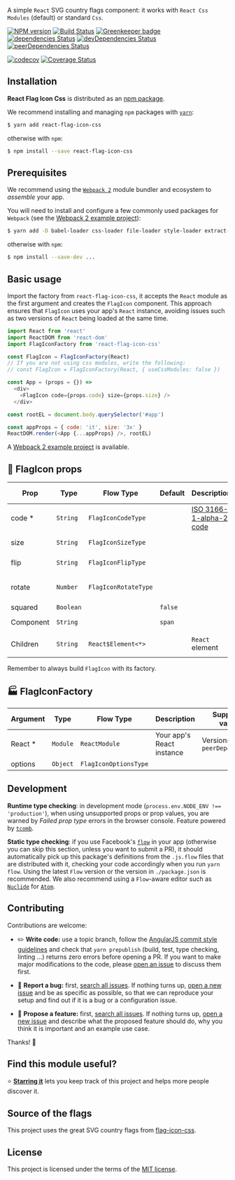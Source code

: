 A simple `React` SVG country flags component: it works with `React Css Modules` (default) or standard `Css`.

[![NPM version](http://img.shields.io/npm/v/react-flag-icon-css.svg?style=flat-square)](https://www.npmjs.org/package/react-flag-icon-css)
[![Build Status](https://travis-ci.org/matteocng/react-flag-icon-css.svg?branch=master)](https://travis-ci.org/matteocng/react-flag-icon-css)
[![Greenkeeper badge](https://badges.greenkeeper.io/matteocng/react-flag-icon-css.svg)](https://greenkeeper.io/)
[![dependencies Status](https://david-dm.org/matteocng/react-flag-icon-css/status.svg)](https://david-dm.org/matteocng/react-flag-icon-css)
[![devDependencies Status](https://david-dm.org/matteocng/react-flag-icon-css/dev-status.svg)](https://david-dm.org/matteocng/react-flag-icon-css?type=dev)
[![peerDependencies Status](https://david-dm.org/matteocng/react-flag-icon-css/peer-status.svg)](https://david-dm.org/matteocng/react-flag-icon-css?type=peer)

[![codecov](https://codecov.io/gh/matteocng/react-flag-icon-css/branch/master/graph/badge.svg)](https://codecov.io/gh/matteocng/react-flag-icon-css)
[![Coverage Status](https://coveralls.io/repos/github/matteocng/react-flag-icon-css/badge.svg?branch=master)](https://coveralls.io/github/matteocng/react-flag-icon-css?branch=master)

## Installation

**React Flag Icon Css** is distributed as an [npm package](https://www.npmjs.org/package/react-flag-icon-css).

We recommend installing and managing `npm` packages with [`yarn`](https://yarnpkg.com/):

```bash
$ yarn add react-flag-icon-css
```

otherwise with `npm`:

```bash
$ npm install --save react-flag-icon-css
```

## Prerequisites

We recommend using the [`Webpack 2`](//github.com/webpack/webpack) module bundler and ecosystem to *assemble* your app.

You will need to install and configure a few commonly used packages for `Webpack` (see the [Webpack 2 example project](//github.com/matteocng/react-flag-icon-css-example-multi)):

```bash
$ yarn add -D babel-loader css-loader file-loader style-loader extract-text-webpack-plugin
```

otherwise with `npm`:

```bash
$ npm install --save-dev ...
```

## Basic usage

Import the factory from `react-flag-icon-css`, it accepts the `React` module as the first argument and creates the `FlagIcon` component. This approach ensures that `FlagIcon` uses your app's `React` instance, avoiding issues such as two versions of `React` being loaded at the same time.

```js
import React from 'react'
import ReactDOM from 'react-dom'
import FlagIconFactory from 'react-flag-icon-css'

const FlagIcon = FlagIconFactory(React)
// If you are not using css modules, write the following:
// const FlagIcon = FlagIconFactory(React, { useCssModules: false })

const App = (props = {}) =>
  <div>
    <FlagIcon code={props.code} size={props.size} />
  </div>

const rootEL = document.body.querySelector('#app')

const appProps = { code: 'it', size: '3x' }
ReactDOM.render(<App {...appProps} />, rootEL)
```

A [Webpack 2 example project](//github.com/matteocng/react-flag-icon-css-example-multi) is available.

## :flags: FlagIcon props

| Prop | Type | Flow Type | Default | Description | Supported values |
| --- | --- | --- | --- | --- |  --- |
| code * | <code>String</code> | <code>FlagIconCodeType</code> | | [ISO 3166-1-alpha-2 code](https://www.iso.org/iso/country_names_and_code_elements) | The list is [here](static/countries.json) |
| size | <code>String</code> | <code>FlagIconSizeType</code> | |  | lg, 2x, 3x, 4x, 5x |
| flip | <code>String</code> | <code>FlagIconFlipType</code> | |  | horizontal, vertical |
| rotate | <code>Number</code> | <code>FlagIconRotateType</code> | |  | 30, 60, 90, 180, 270 |
| squared | <code>Boolean</code> | | <code>false</code> |  | |
| Component | <code>String</code> | | <code>span</code> |  | e.g <code>span</code>, <code>div</code> |
| Children | <code>String</code> | <code>React$Element<*></code> | | `React` element | e.g ```<Something />``` |

Remember to always build `FlagIcon` with its factory.

## :factory: FlagIconFactory

| Argument | Type | Flow Type | Description | Supported values |
| --- | --- | --- | --- |  --- |
| React * | <code>Module</code> | <code>ReactModule</code>  | Your app's React instance | Versions in `peerDependencies` |
| options | <code>Object</code> | <code>FlagIconOptionsType</code> |  |  ||

## Development

**Runtime type checking**: in development mode (`process.env.NODE_ENV !== 'production'`), when using unsupported props or prop values, you are warned by *Failed prop type* errors in the browser console. Feature powered by [`tcomb`](https://github.com/gcanti/tcomb).

**Static type checking**: if you use Facebook's [`flow`](https://github.com/facebook/flow) in your app (otherwise you can skip this section, unless you want to submit a PR), it should automatically pick up this package's definitions from the `.js.flow` files that are distributed with it, checking your code accordingly when you run `yarn flow`. Using the latest `Flow` version or the version in `./package.json` is recommended. We also recommend using a `Flow`-aware editor such as [`Nuclide`](https://nuclide.io/) for [`Atom`](https://atom.io/).

## Contributing

Contributions are welcome:

-   :pencil2: **Write code:** use a topic branch, follow the [AngularJS commit style guidelines](//github.com/angular/angular.js/blob/master/CONTRIBUTING.md#-git-commit-guidelines) and check that `yarn prepublish` (build, test, type checking, linting ...) returns zero errors before opening a PR. If you want to make major modifications to the code, please [open an issue](https://github.com/matteocng/react-flag-icon-css/issues) to discuss them first.

-   :bug: **Report a bug:** first, [search all issues](https://github.com/matteocng/react-flag-icon-css/issues?q=is%3Aissue). If nothing turns up, [open a new issue](https://github.com/matteocng/react-flag-icon-css/issues/new) and be as specific as possible, so that we can reproduce your setup and find out if it is a bug or a configuration issue.

-   :triangular_ruler: **Propose a feature:** first, [search all issues](https://github.com/matteocng/react-flag-icon-css/issues?q=is%3Aissue). If nothing turns up, [open a new issue](https://github.com/matteocng/react-flag-icon-css/issues/new) and describe what the proposed feature should do, why you think it is important and an example use case.

Thanks! :blue_heart:

## Find this module useful?

:star: **[Starring it](https://help.github.com/articles/about-stars/)** lets you keep track of this project and helps more people discover it.

## Source of the flags

This project uses the great SVG country flags from [flag-icon-css](//github.com/lipis/flag-icon-css).

## License

This project is licensed under the terms of the [MIT license](LICENSE).
